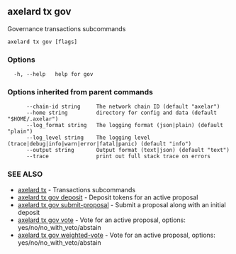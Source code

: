 ## axelard tx gov

Governance transactions subcommands

```
axelard tx gov [flags]
```

### Options

```
  -h, --help   help for gov
```

### Options inherited from parent commands

```
      --chain-id string     The network chain ID (default "axelar")
      --home string         directory for config and data (default "$HOME/.axelar")
      --log_format string   The logging format (json|plain) (default "plain")
      --log_level string    The logging level (trace|debug|info|warn|error|fatal|panic) (default "info")
      --output string       Output format (text|json) (default "text")
      --trace               print out full stack trace on errors
```

### SEE ALSO

- [axelard tx](/cli-docs/v0_27_0/axelard_tx) - Transactions subcommands
- [axelard tx gov deposit](/cli-docs/v0_27_0/axelard_tx_gov_deposit) - Deposit tokens for an active proposal
- [axelard tx gov submit-proposal](/cli-docs/v0_27_0/axelard_tx_gov_submit-proposal) - Submit a proposal along with an initial deposit
- [axelard tx gov vote](/cli-docs/v0_27_0/axelard_tx_gov_vote) - Vote for an active proposal, options: yes/no/no_with_veto/abstain
- [axelard tx gov weighted-vote](/cli-docs/v0_27_0/axelard_tx_gov_weighted-vote) - Vote for an active proposal, options: yes/no/no_with_veto/abstain

